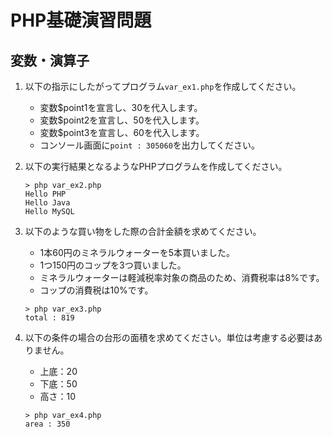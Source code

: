 # PHP基礎演習問題

## 変数・演算子

1. 以下の指示にしたがってプログラム`var_ex1.php`を作成してください。

    - 変数$point1を宣言し、30を代入します。
    - 変数$point2を宣言し、50を代入します。
    - 変数$point3を宣言し、60を代入します。
    - コンソール画面に`point : 305060`を出力してください。

2. 以下の実行結果となるようなPHPプログラムを作成してください。

    ```console
    > php var_ex2.php
    Hello PHP
    Hello Java
    Hello MySQL
    ```

3. 以下のような買い物をした際の合計金額を求めてください。

    - 1本60円のミネラルウォーターを5本買いました。
    - 1つ150円のコップを3つ買いました。
    - ミネラルウォーターは軽減税率対象の商品のため、消費税率は8%です。
    - コップの消費税は10%です。

    ```console
    > php var_ex3.php
    total : 819
    ```

4. 以下の条件の場合の台形の面積を求めてください。単位は考慮する必要はありません。

    - 上底：20
    - 下底：50
    - 高さ：10

    ```console
    > php var_ex4.php
    area : 350
    ```
